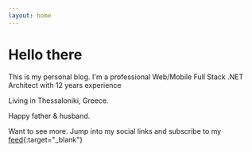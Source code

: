 ```yaml
---
layout: home
---
```

# Hello there

This is my personal blog. I'm a professional Web/Mobile Full Stack .NET Architect with 12 years experience

Living in Thessaloniki, Greece.

Happy father & husband.

Want to see more. Jump into my social links and subscribe to my [feed](/feed){:target="_blank"}
